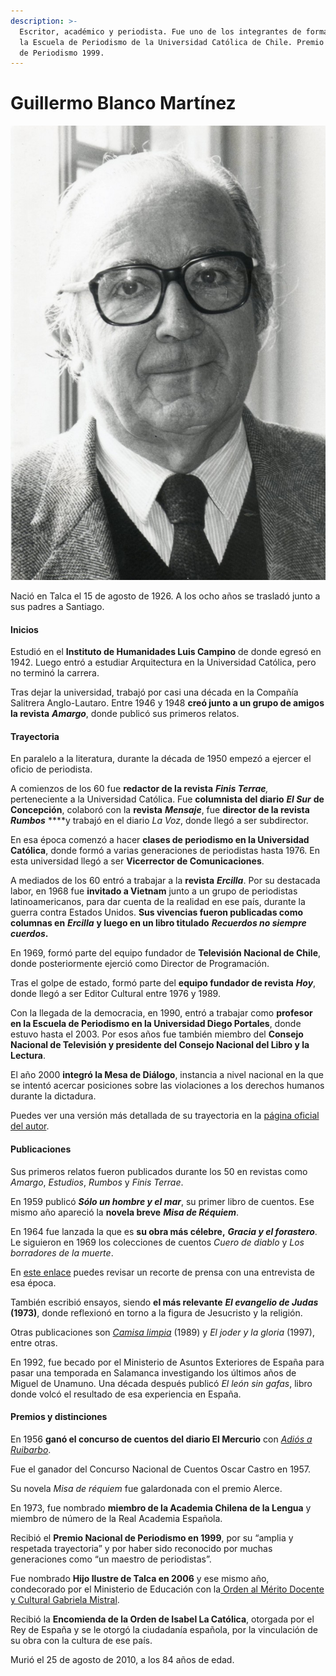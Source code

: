 ```yaml
---
description: >-
  Escritor, académico y periodista. Fue uno de los integrantes de formación de
  la Escuela de Periodismo de la Universidad Católica de Chile. Premio Nacional
  de Periodismo 1999.
---
```


# Guillermo Blanco Martínez

![Guillermo Blanco Mart&#xED;nez. Foto: P&#xE1;gina Oficial del autor.](../../.gitbook/assets/guillermoblanco.jpg)

Nació en Talca el 15 de agosto de 1926. A los ocho años se trasladó junto a sus padres a Santiago.

#### Inicios

Estudió en el **Instituto de Humanidades Luis Campino** de donde egresó en 1942. Luego entró a estudiar Arquitectura en la Universidad Católica, pero no terminó la carrera.

Tras dejar la universidad, trabajó por casi una década en la Compañía Salitrera Anglo-Lautaro. Entre 1946 y 1948 **creó junto a un grupo de amigos la revista** _**Amargo**_, donde publicó sus primeros relatos.

#### Trayectoria

En paralelo a la literatura, durante la década de 1950 empezó a ejercer el oficio de periodista.

A comienzos de los 60 fue **redactor de la revista** _**Finis Terrae**,_ perteneciente a la Universidad Católica. Fue **columnista del diario** _**El Sur**_ **de Concepción**, colaboró con la **revista** _**Mensaje**_, fue **director de la revista** _**Rumbos**_ ****y trabajó en el diario _La Voz_, donde llegó a ser subdirector.

En esa época comenzó a hacer **clases de periodismo en la Universidad Católica**, donde formó a varias generaciones de periodistas hasta 1976. En esta universidad llegó a ser **Vicerrector de Comunicaciones**.

A mediados de los 60 entró a trabajar a la **revista** _**Ercilla**_. Por su destacada labor, en 1968 fue **invitado a Vietnam** junto a un grupo de periodistas latinoamericanos, para dar cuenta de la realidad en ese país, durante la guerra contra Estados Unidos. **Sus vivencias fueron publicadas como columnas en** _**Ercilla**_ **y luego en un libro titulado** _**Recuerdos no siempre cuerdos**_**.**

En 1969, formó parte del equipo fundador de **Televisión Nacional de Chile**, donde posteriormente ejerció como Director de Programación.

Tras el golpe de estado, formó parte del **equipo fundador de revista** _**Hoy**_, donde llegó a ser Editor Cultural entre 1976 y 1989.

Con la llegada de la democracia, en 1990, entró a trabajar como **profesor en la Escuela de Periodismo en la Universidad Diego Portales**, donde estuvo hasta el 2003. Por esos años fue también miembro del **Consejo Nacional de Televisión y presidente del Consejo Nacional del Libro y la Lectura**.

El año 2000 **integró la Mesa de Diálogo**, instancia a nivel nacional en la que se intentó acercar posiciones sobre las violaciones a los derechos humanos durante la dictadura.

Puedes ver una versión más detallada de su trayectoria en la [página oficial del autor](http://guillermoblanco.cl/biografia-guillermo-blanco-martinez/).

#### Publicaciones

Sus primeros relatos fueron publicados durante los 50 en revistas como _Amargo_, _Estudios_, _Rumbos_ y _Finis Terrae_.

En 1959 publicó _**Sólo un hombre y el mar**_, su primer libro de cuentos. Ese mismo año apareció la **novela breve** _**Misa de Réquiem**_.

En 1964 fue lanzada la que es **su obra más célebre,** _**Gracia y el forastero**_. Le siguieron en 1969 los colecciones de cuentos _Cuero de diablo_ y _Los borradores de la muerte_.

En [este enlace](http://www.memoriachilena.gob.cl/archivos2/pdfs/MC0036882.pdf) puedes revisar un recorte de prensa con una entrevista de esa época.

También escribió ensayos, siendo **el más relevante** _**El evangelio de Judas**_ **\(1973\)**, donde reflexionó en torno a la figura de Jesucristo y la religión.

Otras publicaciones son [_Camisa limpia_](https://www.academia.edu/12190800/Camisa_limpia_de_Guillermo_Blanco._Discursos_al_margen) \(1989\) y _El joder y la gloria_ \(1997\), entre otras.

En 1992, fue becado por el Ministerio de Asuntos Exteriores de España para pasar una temporada en Salamanca investigando los últimos años de Miguel de Unamuno. Una década después publicó _El león sin gafas_, libro donde volcó el resultado de esa experiencia en España.

#### Premios y distinciones

En 1956 **ganó el concurso de cuentos del diario El Mercurio** con [_Adiós a Ruibarbo_](https://lecturia.org/cuentos-y-relatos/guillermo-blanco-adios-ruibarbo/853/).

Fue el ganador del Concurso Nacional de Cuentos Oscar Castro en 1957.

Su novela _Misa de réquiem_ fue galardonada con el premio Alerce.

En 1973, fue nombrado **miembro de la Academia Chilena de la Lengua** y miembro de número de la Real Academia Española.

Recibió el **Premio Nacional de Periodismo en 1999**, por su “amplia y respetada trayectoria” y por haber sido reconocido por muchas generaciones como “un maestro de periodistas”.

Fue nombrado **Hijo Ilustre de Talca en 2006** y ese mismo año, condecorado por el Ministerio de Educación con la[ Orden al Mérito Docente y Cultural Gabriela Mistral](../../home/ver-mas-noticias/).

Recibió la **Encomienda de la Orden de Isabel La Católica**, otorgada por el Rey de España y se le otorgó la ciudadanía española, por la vinculación de su obra con la cultura de ese país.

Murió el 25 de agosto de 2010, a los 84 años de edad.

